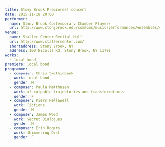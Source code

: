```yaml
---
title: Stony Brook Premieres! concert
date: 2015-11-18 20:00
performer:
  name: Stony Brook Contemporary Chamber Players
  url: http://www.stonybrook.edu/commcms/music/performances/ensembles/ccp.shtml
venue:
  name: Staller Center Recital Hall
  url: http://www.stallercenter.com/
  shortaddress: Stony Brook, NY
  address: 100 Nicolls Rd, Stony Brook, NY 11790
works:
  - local bond
premiere: local bond
programme:
  - composer: Chris Swithinbank
    work: local bond
    gender: M
  - composer: Paula Matthusen
    work: of culpable trajectories and transformations
    gender: F
  - composer: Piers Hellawell
    work: Fictions
    gender: M
  - composer: James Wood
    work: Secret Dialogues
    gender: M
  - composer: Erin Rogers
    work: Shimmering Dust
    gender: F
---
```

